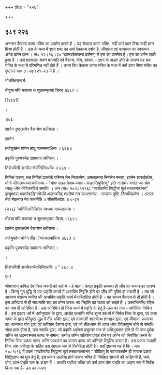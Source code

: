 +++
title = "२२६"

+++


## ३८९ २२६
अनन्तर कैवल्य कामा भक्ति का प्रदर्शन करते हैं । यह कैवल्य कामा भक्ति, नहीं कर्म ज्ञान मिश्रा कहीं ज्ञान मिश्रा होती है । उस के मध्य में ज्ञान शब्द का अर्थ ऐकात्म्य दर्शन है, जीवात्मा एवं परमात्मा का स्वरूपतः अभेद दर्शन ज्ञान । भा० १२।१६।२७ “ज्ञानञ्चैकात्म्य दर्शनम्' में इस का उल्लेख है। इस का वर्णन पहले हुआ है । उस ज्ञानाङ्ग श्रवण मननादि एवं वैराग्य, योग, सांख्य, - ज्ञान के अङ्ग होने के कारण यह सब भक्ति के मध्य में परिगणित नहीं होते हैं । उभय विध कैवल्य कामा भक्ति के मध्य में कर्म ज्ञान मिश्रा भक्ति का दृष्टान्त भा० ३।२७।२१-२३ में है । 

भोभक्तिसन्दर्भः 

तीवूया मयि भक्तया च श्रुतसम्भृतया चिरम् ॥६६२ ॥ 

[[४६४]] 

। 

॥०३ 

ज्ञानेन दृष्टतत्त्वेन वैराग्येण बलीयसा । 

ज्ञानेन 

तपोयुक्तेन योगेन तोवू णात्मसमाधिना ॥ ६६३॥ 

प्रकृतिः पुरुषस्येह दह्यमाना त्वनिशम् । 

तिरोभवित्री शनकैरग्नेर्योनिरिवारणिः ॥ ६६४॥ 

निमित्तं फलम्, तन्न निमित्तं प्रवर्त्तकं यस्मिन् तेन निष्कामेण, अमलात्मना निर्मलेन मनसा, ज्ञानेन शास्त्रोत्थेन, योगो जीवात्मपरमात्मनोयनम् - "योगः सन्नहनोपाय-ध्यान- सङ्गतियुक्तिषु" इति नानार्थ- वर्गात् ध्यानमेव ध्यातृ-ध्येय-विवेकरहितं समाधिः । अन (भा० १०२८१११६) "सर्वासामेव सिद्धीनां मूलं तच्चरणार्थनम्" इत्युक्तया भक्तरेवाङ्गित्वेऽपि अङ्गवन्निद्द शस्तेषां तत्र साधनान्तर - सामान्य दृष्टि-रित्यभिप्रायेण । अतएव तेषां मोक्षमात्र मेव फलमिति ॥ श्रीकपिलदेवः ॥ ०-३१ 

(२२६) 'अनिमित्तनिमित्तेन स्वधम्म णामलात्मना । 

तीव्रया मयि भक्तचा च श्रुतसम्भृतया चिरम् ॥६६२॥ 

ज्ञानेन दृष्टतत्त्वेन वैराग्येण बलीयसा । 

तपोयुक्तेन योगेन तीव्र ेणात्मसमाधिना ॥६६३ ॥ 

प्रकृतिः पुरुषस्येह दह्यमाना त्वनिशम् । 

। 

तिरोभवित्री शनकैरग्नेयनिरिवारणिः ॥ " ६६० ॥ 


9-1 

श्रीभगवान् कपिल देव निज जननी को कहे थे - हे मातः ! केवल प्रकृति सम्बन्ध ही जीव का बन्धन का कारण है। किन्तु गुण बुद्धि से उस प्रकृति कार्य्यं में आसक्ति निवृत्ति होने पर जीव की मुक्ति हो सकती है । तब जो आचरण परायण व्यक्ति की आसक्ति प्रकृति कार्य में परिलक्षित होती है । वह साधन वैकल्य से ही होती है । इस अभिप्राय से ही साधनाति शय का वर्णन करतः भय निवृत्ति का उपाय को कहते हैं । फलाभिसन्धि रहित का नाम ही अनिमित्त है। उस अनिमित्त हो जिस कार्य में प्रवृत्ति के हेतु है-उस का नाम - अनिमित्त निमित्त है। इस प्रकार धर्म में धर्मानुष्ठान के द्वारा, अर्थात् फलाभि सन्धि शून्य स्वधर्म में निर्मल चित्त के द्वारा, एवं कथा श्रवण के द्वारा परिपुष्टा मुझ में तीव्र भक्ति द्वारा, एवं तत्त्वदर्शी शास्त्रोत्थ ज्ञानद्वय द्वारा, एवं जीवात्मा परमात्मा का ध्यानरूप योग द्वारा एवं बलीयान् वैराग्य द्वारा, एवं जो तीव्रध्यान ही ध्यात ध्येय विवेकशून्य होने से समाधि संज्ञा प्राप्त होता है, उस समाधि द्वारा, जो प्रकृति अर्हनश प्रचुरतर भाव से अभिभूयमान होने से भी क्रम पूर्वक अग्नि का उद्भवस्थल काष्ठ के समान, अर्थात् अग्नि अतिशय प्रबल होने पर अग्नि को निर्वापित करने के निमित्त जिस प्रकार मानव अग्नि प्रज्वलन का कारण काष्ठ को अग्निसे विदूरित करता है। उस प्रकार मायामी निज अंश अविद्या के सहित उस साधक जन से तिरोहिता होती है। यहाँ ज्ञातव्य यह है कि - भा० १०८१/१६ में उक्त "सर्वासामेव सिद्धानां मूलं तच्चरणाच्चनम् " श्रीविष्णु के चरणाचर्च्चन ही समस्त प्रकार सिद्धिलाभ का मूल हेतु है, इस प्रकार उल्लेख होने कारण भक्ति ही निखिल साधनों की अङ्गिनी है, कर्म, योग, ज्ञान प्रभृति उस के अङ्ग हैं । तथापि यहाँपर भक्ति को कर्म ज्ञान योग प्रभृति का अङ्ग रूप में निर्देश किया गया है- उस का कारण 


